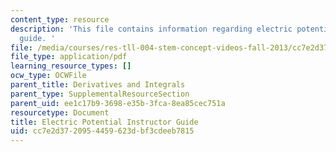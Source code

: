 ```yaml
---
content_type: resource
description: 'This file contains information regarding electric potential instructor
  guide. '
file: /media/courses/res-tll-004-stem-concept-videos-fall-2013/cc7e2d3720954459623dbf3cdeeb7815_MITRES_TLL-004F13_EleGuide.pdf
file_type: application/pdf
learning_resource_types: []
ocw_type: OCWFile
parent_title: Derivatives and Integrals
parent_type: SupplementalResourceSection
parent_uid: ee1c17b9-3698-e35b-3fca-8ea85cec751a
resourcetype: Document
title: Electric Potential Instructor Guide
uid: cc7e2d37-2095-4459-623d-bf3cdeeb7815
---
```


